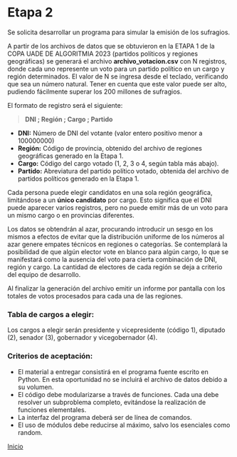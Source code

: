# Etapa 2
Se solicita desarrollar un programa para simular la emisión de los sufragios.

A partir de los archivos de datos que se obtuvieron en la ETAPA 1 de la COPA UADE DE ALGORITMIA 2023 (partidos políticos y regiones geográficas) se generará el archivo **archivo_votacion.csv** con N registros, donde cada uno represente un voto para un partido político en un cargo y región determinados. El valor de N se ingresa desde el teclado, verificando que sea un número natural. Tener en cuenta que este valor puede ser alto, pudiendo fácilmente superar los 200 millones de sufragios.

El formato de registro será el siguiente:

> **DNI ; Región ; Cargo ; Partido**

- **DNI:** Número de DNI del votante (valor entero positivo menor a 100000000)
- **Región:** Código de provincia, obtenido del archivo de regiones geográficas generado en la Etapa 1.
- **Cargo:** Código del cargo votado (1, 2, 3 o 4, según tabla más abajo).
- **Partido:** Abreviatura del partido político votado, obtenida del archivo de partidos políticos generado en la Etapa 1.

Cada persona puede elegir candidatos en una sola región geográfica, limitándose a un **único candidato** por cargo. Esto significa que el DNI puede aparecer varios registros, pero no puede emitir más de un voto para un mismo cargo o en provincias diferentes.

Los datos se obtendrán al azar, procurando introducir un sesgo en los mismos a efectos de evitar que la distribución uniforme de los números al azar genere empates técnicos en regiones o categorías. Se contemplará la posibilidad de que algún elector vote en blanco para algún cargo, lo que se manifestará como la ausencia del voto para cierta combinación de DNI, región y cargo. La cantidad de electores de cada región se deja a criterio del equipo de desarrollo.

Al finalizar la generación del archivo emitir un informe por pantalla con los totales de votos procesados para cada una de las regiones.

### Tabla de cargos a elegir:
Los cargos a elegir serán presidente y vicepresidente (código 1), diputado (2), senador (3), gobernador y vicegobernador (4).

### Criterios de aceptación:
- El material a entregar consistirá en el programa fuente escrito en Python. En esta oportunidad no se incluirá el archivo de datos debido a su volumen.
- El código debe modularizarse a través de funciones. Cada una debe resolver un subproblema completo, evitándose la realización de funciones elementales.
- La interfaz del programa deberá ser de línea de comandos.
- El uso de módulos debe reducirse al máximo, salvo los esenciales como random. 


[Inicio](../README.md)